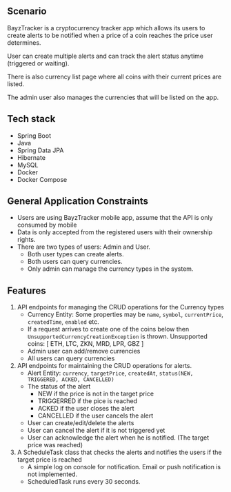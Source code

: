 ## Scenario
BayzTracker is a cryptocurrency tracker app which allows its users to create alerts to be notified when a price of a coin reaches the price user determines.

User can create multiple alerts and can track the alert status anytime (triggered or waiting).

There is also currency list page where all coins with their current prices are listed.

The admin user also manages the currencies that will be listed on the app.

## Tech stack
- Spring Boot
- Java
- Spring Data JPA
- Hibernate
- MySQL
- Docker
- Docker Compose

## General Application Constraints
- Users are using BayzTracker mobile app, assume that the API is only consumed by mobile
- Data is only accepted from the registered users with their ownership rights.
- There are two types of users: Admin and User.
    - Both user types can create alerts.
    - Both users can query currencies.
    - Only admin can manage the currency types in the system.

## Features
1. API endpoints for managing the CRUD operations for the Currency types
    - Currency Entity: Some properties may be `name`, `symbol`, `currentPrice`, `createdTime`, `enabled` etc.
    - If a request arrives to create one of the coins below then `UnsupportedCurrencyCreationException` is thrown. Unsupported coins: [ ETH, LTC, ZKN, MRD, LPR, GBZ ]
    - Admin user can add/remove currencies
    - All users can query currencies
2. API endpoints for maintaining the CRUD operations for alerts.
    - Alert Entity: `currency`, `targetPrice`, `createdAt`, `status(NEW, TRIGGERED, ACKED, CANCELLED)`
    - The status of the alert
        - NEW if the price is not in the target price
        - TRIGGERRED if the pice is reached
        - ACKED if the user closes the alert
        - CANCELLED if the user cancels the alert
    - User can create/edit/delete the alerts
    - User can cancel the alert if it is not triggered yet
    - User can acknowledge the alert when he is notified. (The target price was reached)
3. A ScheduleTask class that checks the alerts and notifies the users if the target price is reached
    - A simple log on console for notification. Email or push notification is not implemented.
    - ScheduledTask runs every 30 seconds.
